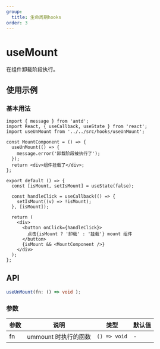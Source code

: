 ```yaml
---
group:
  title: 生命周期hooks
order: 3
---
```


# useMount

在组件卸载阶段执行。

## 使用示例

### 基本用法

```tsx
import { message } from 'antd';
import React, { useCallback, useState } from 'react';
import useUnMount from '../../src/hooks/useUnMount';

const MountComponent = () => {
  useUnMount(() => {
    message.error('卸载阶段被执行了');
  });
  return <div>组件挂载了</div>;
};

export default () => {
  const [isMount, setIsMount] = useState(false);

  const handleClick = useCallback(() => {
    setIsMount((v) => !isMount);
  }, [isMount]);

  return (
    <div>
      <button onClick={handleClick}>
        点击{isMount ? '卸载' : '挂载'} mount 组件
      </button>
      {isMount && <MountComponent />}
    </div>
  );
};
```

## API

```ts
useUnMount(fn: () => void );
```

### 参数

| 参数 | 说明                 | 类型         | 默认值 |
| ---- | -------------------- | ------------ | ------ |
| fn   | ummount 时执行的函数 | `() => void` | -      |
